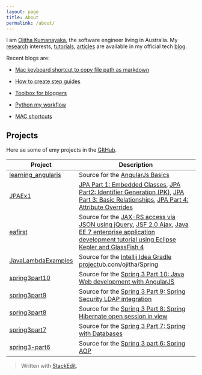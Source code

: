 ```yaml
---
layout: page
title: About
permalink: /about/
---
```

I am [Ojitha Kumanayaka](https://www.linkedin.com/in/ojitha), the software engineer living in Australia. My [research](https://ojitha.blogspot.com/p/research.html) interests, [tutorials](https://ojitha.blogspot.com/p/tutorials.html), [articles](https://ojitha.blogspot.com/p/articles.html) are available in my official tech [blog](https://ojitha.blogspot.com.au).

Recent blogs are: 

- [Mac keyboard shortcut to copy file path as markdown](https://ojitha.blogspot.com/2020/06/macos-quick-action-to-copy-markdown.html)

- [How to create step guides](https://ojitha.blogspot.com/2020/05/annotated-screenshot-in-mac-preview.html)

- [Toolbox for bloggers](https://ojitha.blogspot.com/2020/05/animated-gif-for-blogger.html)

- [Python my workflow](https://ojitha.blogspot.com/2020/05/python-my-workflow.html)

- [MAC shortcuts](https://ojitha.blogspot.com/2020/04/mac-shortcuts.html)

## Projects
Here ae some of emy projects in the [GItHub](https://github.com/ojitha).

|Project| Description |
|--|--|
| [learning_angularjs](https://github.com/ojitha/learning_angularjs) | Source for the [AngularJs Basics](https://ojitha.blogspot.com/2020/05/angularjs-basics.html) |
| [JPAEx1](https://github.com/ojitha/JPAEx1) | [JPA Part 1: Embedded Classes](https://ojitha.blogspot.com/2013/07/jpa-part-1-embedded-classes.html), [JPA Part2: Identifier Generation (PK)](https://ojitha.blogspot.com/2013/07/jpa-part2-identifier-generation-pk.html), [JPA Part 3: Basic Relationships](https://ojitha.blogspot.com/2013/07/jpa-part-3-basic-relationships.html), [JPA Part 4: Attribute Overrides](https://ojitha.blogspot.com/2013/07/jpa-part-4-attribute-overrides.html) |
| [eafirst](https://github.com/ojitha/eafirst) | Source for the [JAX-RS access via JSON using jQuery](https://ojitha.blogspot.com/2013/07/jax-rs-access-via-json-using-jquery.html), [JSF 2.0 Ajax](https://ojitha.blogspot.com/2013/07/jsf-20-ajax.html), [Java EE 7 enterprise application development tutorial using Eclipse Kepler and GlassFish 4](https://ojitha.blogspot.com/2013/07/java-enterprise-application-development.html) |
| [JavaLambdaExamples](https://github.com/ojitha/JavaLambdaExamples) | Source for the [Intellij Idea Gradle project](https://ojitha.blogspot.com/2018/08/intellij-idea-gradle-project.html)ub.com/ojitha/Spring |
| [spring3part10](https://github.com/ojitha/spring3part10) | Source for the [Spring 3 Part 10: Java Web development with AngularJS](https://ojitha.blogspot.com/2016/04/java-web-development-with-angularjs.html) |
| [spring3part9](https://github.com/ojitha/spring3part9) | Source for the [Spring 3 Part 9: Spring Security LDAP integration](https://ojitha.blogspot.com/2016/05/spring-3-part-9-spring-security-ldap.html) |
| [spring3part8](https://github.com/ojitha/spring3part8) | Source for the [Spring 3 Part 8: Spring Hibernate open session in view](https://ojitha.blogspot.com/2013/05/spring-3-part-8-spring-hibernate-open.html) |
| [spring3part7](https://github.com/ojitha/spring3part7) | Source for the [Spring 3 Part 7: Spring with Databases](https://ojitha.blogspot.com/2013/04/spring-3-part-7-spring-with-databases.html) |
| [spring3-part6](https://github.com/ojitha/spring3-part6) | Source for the [Spring 3 part 6: Spring AOP](https://ojitha.blogspot.com/2013/03/spring-3-part-6-spring-aop.html) |



> Written with [StackEdit](https://stackedit.io/).
